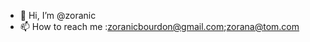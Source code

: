- 👋 Hi, I’m @zoranic
- 📫 How to reach me :zoranicbourdon@gmail.com;zorana@tom.com

<!---
zoranic/zoranic is a ✨ special ✨ repository because its `README.md` (this file) appears on your GitHub profile.
You can click the Preview link to take a look at your changes.
--->
